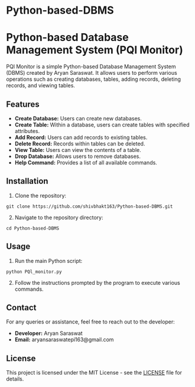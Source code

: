 # Python-based-DBMS
<!DOCTYPE html>
<html lang="en">
<head>
    <meta charset="UTF-8">
    <meta name="viewport" content="width=device-width, initial-scale=1.0">
    <title>Python-based Database Management System (PQl Monitor)</title>
</head>
<body>

<h1>Python-based Database Management System (PQl Monitor)</h1>

<p>PQl Monitor is a simple Python-based Database Management System (DBMS) created by Aryan Saraswat. It allows users to perform various operations such as creating databases, tables, adding records, deleting records, and viewing tables.</p>

<h2>Features</h2>

<ul>
    <li><strong>Create Database:</strong> Users can create new databases.</li>
    <li><strong>Create Table:</strong> Within a database, users can create tables with specified attributes.</li>
    <li><strong>Add Record:</strong> Users can add records to existing tables.</li>
    <li><strong>Delete Record:</strong> Records within tables can be deleted.</li>
    <li><strong>View Table:</strong> Users can view the contents of a table.</li>
    <li><strong>Drop Database:</strong> Allows users to remove databases.</li>
    <li><strong>Help Command:</strong> Provides a list of all available commands.</li>
</ul>

<h2>Installation</h2>

<ol>
    <li>Clone the repository:</li>
</ol>

<pre><code>git clone https://github.com/shivbhakt163/Python-based-DBMS.git
</code></pre>

<ol start="2">
    <li>Navigate to the repository directory:</li>
</ol>

<pre><code>cd Python-based-DBMS
</code></pre>

<h2>Usage</h2>

<ol>
    <li>Run the main Python script:</li>
</ol>

<pre><code>python PQl_monitor.py
</code></pre>

<ol start="2">
    <li>Follow the instructions prompted by the program to execute various commands.</li>
</ol>

<h2>Contact</h2>

<p>For any queries or assistance, feel free to reach out to the developer:</p>

<ul>
    <li><strong>Developer:</strong> Aryan Saraswat</li>
    <li><strong>Email:</strong> aryansaraswatepi163@gmail.com</li>
</ul>

<h2>License</h2>

<p>This project is licensed under the MIT License - see the <a href="LICENSE">LICENSE</a> file for details.</p>

</body>
</html>
